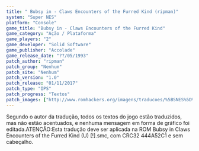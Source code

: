 ```yaml
---
title: " Bubsy in - Claws Encounters of the Furred Kind (ripman)"
system: "Super NES"
platform: "Console"
game_title: "Bubsy in - Claws Encounters of the Furred Kind"
game_category: "Ação / Plataforma"
game_players: "2"
game_developer: "Solid Software"
game_publisher: "Accolade"
game_release_date: "??/05/1993"
patch_author: "ripman"
patch_group: "Nenhum"
patch_site: "Nenhum"
patch_version: "1.0"
patch_release: "01/11/2017"
patch_type: "IPS"
patch_progress: "Textos"
patch_images: ["http://www.romhackers.org/imagens/traducoes/%5BSNES%5D%20Bubsy%20in%20Claws%20Encounters%20of%20the%20Furred%20Kind%20-%20ripman%20-%201.png","http://www.romhackers.org/imagens/traducoes/%5BSNES%5D%20Bubsy%20in%20Claws%20Encounters%20of%20the%20Furred%20Kind%20-%20ripman%20-%202.png","http://www.romhackers.org/imagens/traducoes/%5BSNES%5D%20Bubsy%20in%20Claws%20Encounters%20of%20the%20Furred%20Kind%20-%20ripman%20-%203.png"]
---
```

Segundo o autor da tradução, todos os textos do jogo estão traduzidos, mas não estão acentuados, e nenhuma mensagem em forma de gráfico foi editada.ATENÇÃO:Esta tradução deve ser aplicada na ROM Bubsy in Claws Encounters of the Furred Kind (U) [!].smc, com CRC32 444A52C1 e sem cabeçalho.